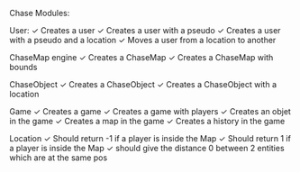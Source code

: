 Chase Modules:

User:
✓ Creates a user
✓ Creates a user with a pseudo
✓ Creates a user with a pseudo and a location
✓ Moves a user from a location to another

ChaseMap engine
✓ Creates a ChaseMap
✓ Creates a ChaseMap with bounds

ChaseObject
✓ Creates a ChaseObject
✓ Creates a ChaseObject with a location

Game
✓ Creates a game
✓ Creates a game with players
✓ Creates an objet in the game
✓ Creates a map in the game
✓ Creates a history in the game

Location
✓ Should return -1 if a player is inside the Map
✓ Should return 1 if a player is inside the Map
✓ should give the distance 0 between 2 entities which are at the same pos
